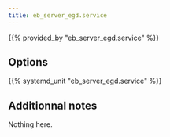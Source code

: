```yaml
---
title: eb_server_egd.service
---
```


{{% provided_by "eb_server_egd.service" %}}

## Options

{{% systemd_unit "eb_server_egd.service" %}}

## Additionnal notes

Nothing here.